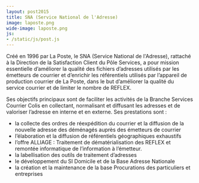 ```yaml
---
layout: post2015
title: SNA (Service National de l'Adresse)
image: laposte.png
wide-image: laposte.png
js:
- /static/js/post.js
---
```


Créé en 1996 par La Poste, le SNA (Service National de l'Adresse), rattaché à la Direction de la Satisfaction Client du Pôle Services, a pour mission essentielle d’améliorer la qualité des fichiers d’adresses utilisés par les émetteurs de courrier et d’enrichir les référentiels utilisés par l’appareil de production courrier de La Poste, dans le but d’améliorer la qualité du service courrier et de limiter le nombre de REFLEX.
<!--more-->
Ses objectifs principaux sont de faciliter les activités de la Branche Services Courrier Colis en collectant, normalisant et diffusant les adresses et de valoriser l’adresse en interne et en externe. 
Ses prestations sont :
 *  la collecte des ordres de réexpédition du courrier et la diffusion de la nouvelle adresse des déménagés auprès des émetteurs de courrier
 *  l’élaboration et la diffusion de référentiels géographiques exhaustifs
 * l’offre ALLIAGE : Traitement de dématérialisation des REFLEX et remontée informatique de l’information à l’émetteur. 
 * la labellisation des outils de traitement d’adresses
 * le développement du SI Domicile et de la Base Adresse Nationale
 * la création et la maintenance de la base Procurations des particuliers et entreprises

